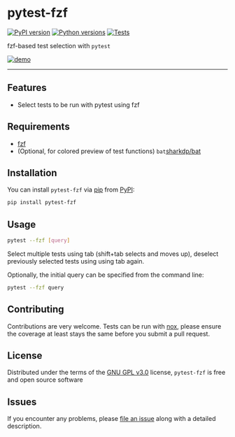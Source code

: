 # pytest-fzf

[![PyPI version](https://img.shields.io/pypi/v/pytest-fzf.svg)](https://pypi.org/project/pytest-fzf)
[![Python versions](https://img.shields.io/pypi/pyversions/pytest-fzf.svg)](https://pypi.org/project/pytest-fzf)
[![Tests](https://github.com/dtrifiro/pytest-fzf/actions/workflows/tests.yml/badge.svg)](https://github.com/dtrifiro/pytest-fzf/actions/workflows/tests.yml)

fzf-based test selection with `pytest`

[![demo](https://github.com/dtrifiro/pytest-fzf/assets/36171005/29f7a610-2f15-402f-a24f-af8bf7e0e71d)](https://asciinema.org/a/iAr18ilruuPM7pZ1EAfXkxfEf)

---

## Features

- Select tests to be run with pytest using fzf

## Requirements

- [fzf](https://github.com/junegunn/fzf)
- (Optional, for colored preview of test functions) `bat`[sharkdp/bat](https://github.com/sharkdp/bat)

## Installation

You can install `pytest-fzf` via [pip](https://pypi.org/project/pip/)
from [PyPI](https://pypi.org/project):

```bash
pip install pytest-fzf
```

## Usage

```bash
pytest --fzf [query]
```

Select multiple tests using tab (shift+tab selects and moves up), deselect previously
selected tests using using tab again.

Optionally, the initial query can be specified from the command line:

```bash
pytest --fzf query
```

## Contributing

Contributions are very welcome. Tests can be run with
[nox](https://github.com/wntrblm/nox), please ensure the coverage at
least stays the same before you submit a pull request.

## License

Distributed under the terms of the [GNU GPL
v3.0](http://www.gnu.org/licenses/gpl-3.0.txt) license, `pytest-fzf`
is free and open source software

## Issues

If you encounter any problems, please [file an
issue](https://github.com/dtrifiro/pytest-fzf/issues) along with a
detailed description.
